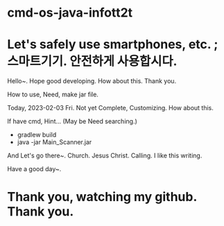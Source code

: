# cmd-os-java-infott2t
<h1>Let's safely use smartphones, etc. ; 스마트기기. 안전하게 사용합시다. </h1>
<p>
Hello~. Hope good developing. How about this. Thank you.
</p>
<p>
How to use, Need, make jar file.</p>
<p>
<p> Today, 2023-02-03 Fri. Not yet Complete, Customizing. How about this.</p>
If have cmd, Hint... (May be Need searching.)
</p>
<ul>
  <li>gradlew build</li>
  <li>java -jar Main_Scanner.jar</li>
</ul>
<p>
And Let's go there~. Church. Jesus Christ. Calling. I like this writing.
</p>
<p>
Have a good day~.
</p>
<h1>
Thank you, watching my github. Thank you.
</h1>
